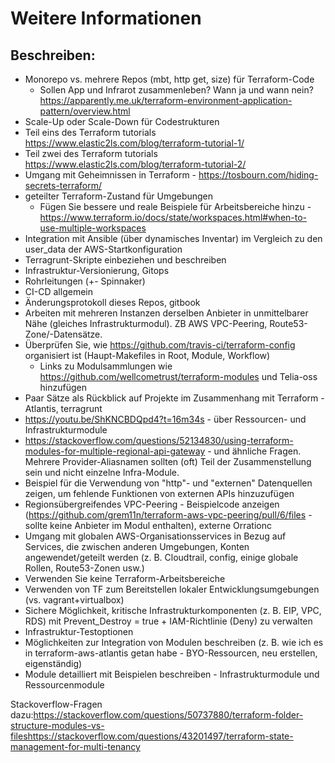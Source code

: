 # Weitere Informationen

## Beschreiben:
* Monorepo vs. mehrere Repos (mbt, http get, size) für Terraform-Code
  - Sollen App und Infrarot zusammenleben? Wann ja und wann nein? https://apparently.me.uk/terraform-environment-application-pattern/overview.html
* Scale-Up oder Scale-Down für Codestrukturen
* Teil eins des Terraform tutorials https://www.elastic2ls.com/blog/terraform-tutorial-1/
* Teil zwei des Terraform tutorials https://www.elastic2ls.com/blog/terraform-tutorial-2/
* Umgang mit Geheimnissen in Terraform - https://tosbourn.com/hiding-secrets-terraform/
* geteilter Terraform-Zustand für Umgebungen
  - Fügen Sie bessere und reale Beispiele für Arbeitsbereiche hinzu - https://www.terraform.io/docs/state/workspaces.html#when-to-use-multiple-workspaces
* Integration mit Ansible (über dynamisches Inventar) im Vergleich zu den user_data der AWS-Startkonfiguration
* Terragrunt-Skripte einbeziehen und beschreiben
* Infrastruktur-Versionierung, Gitops
* Rohrleitungen (+- Spinnaker)
* CI-CD allgemein
* Änderungsprotokoll dieses Repos, gitbook
* Arbeiten mit mehreren Instanzen derselben Anbieter in unmittelbarer Nähe (gleiches Infrastrukturmodul). ZB AWS VPC-Peering, Route53-Zone/-Datensätze.
* Überprüfen Sie, wie https://github.com/travis-ci/terraform-config organisiert ist (Haupt-Makefiles in Root, Module, Workflow)
  - Links zu Modulsammlungen wie https://github.com/wellcometrust/terraform-modules und Telia-oss hinzufügen
* Paar Sätze als Rückblick auf Projekte im Zusammenhang mit Terraform - Atlantis, terragrunt
* https://youtu.be/ShKNCBDQpd4?t=16m34s - über Ressourcen- und Infrastrukturmodule
* https://stackoverflow.com/questions/52134830/using-terraform-modules-for-multiple-regional-api-gateway - und ähnliche Fragen. Mehrere Provider-Aliasnamen sollten (oft) Teil der Zusammenstellung sein und nicht einzelne Infra-Module.
* Beispiel für die Verwendung von "http"- und "externen" Datenquellen zeigen, um fehlende Funktionen von externen APIs hinzuzufügen
* Regionsübergreifendes VPC-Peering - Beispielcode anzeigen (https://github.com/grem11n/terraform-aws-vpc-peering/pull/6/files - sollte keine Anbieter im Modul enthalten), externe Orrationc
* Umgang mit globalen AWS-Organisationsservices in Bezug auf Services, die zwischen anderen Umgebungen, Konten angewendet/geteilt werden (z. B. Cloudtrail, config, einige globale Rollen, Route53-Zonen usw.)
* Verwenden Sie keine Terraform-Arbeitsbereiche
* Verwenden von TF zum Bereitstellen lokaler Entwicklungsumgebungen (vs. vagrant+virtualbox)
* Sichere Möglichkeit, kritische Infrastrukturkomponenten (z. B. EIP, VPC, RDS) mit Prevent_Destroy = true + IAM-Richtlinie (Deny) zu verwalten
* Infrastruktur-Testoptionen
* Möglichkeiten zur Integration von Modulen beschreiben (z. B. wie ich es in terraform-aws-atlantis getan habe - BYO-Ressourcen, neu erstellen, eigenständig)
* Module detailliert mit Beispielen beschreiben - Infrastrukturmodule und Ressourcenmodule

Stackoverflow-Fragen dazu:https://stackoverflow.com/questions/50737880/terraform-folder-structure-modules-vs-fileshttps://stackoverflow.com/questions/43201497/terraform-state-management-for-multi-tenancy
